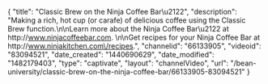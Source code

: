 {
    "title": "Classic Brew on the Ninja Coffee Bar\u2122",
    "description": "Making a rich, hot cup (or carafe) of delicious coffee using the Classic Brew function.\n\nLearn more about the Ninja Coffee Bar\u2122 at http:\/\/www.ninjacoffeebar.com. \n\nGet recipes for your Ninja Coffee Bar at http:\/\/www.ninjakitchen.com\/recipes.",
    "channelid": "66133905",
    "videoid": "83094521",
    "date_created": "1440690629",
    "date_modified": "1482179403",
    "type": "captivate",
    "layout": "channelVideo",
    "url": "\/bean-university\/classic-brew-on-the-ninja-coffee-bar\/66133905-83094521"
}